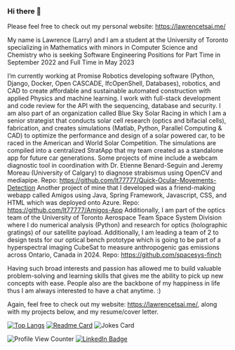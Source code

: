 ### Hi there 👋

Please feel free to check out my personal website: https://lawrencetsai.me/

My name is Lawrence (Larry) and I am a student at the University of Toronto specializing in Mathematics with minors in Computer Science and Chemistry who is seeking Software Engineering Positions for Part Time in September 2022 and Full Time in May 2023

I’m currently working at Promise Robotics developing software (Python, Django, Docker, Open CASCADE, IfcOpenShell, Databases), robotics, and CAD to create affordable and sustainable automated construction with applied Physics and machine learning. I work with full-stack development and code review for the API with the sequencing, database and security. I am also part of an organization called Blue Sky Solar Racing in which I am a senior strategist that conducts solar cell research (optics and bifacial cells), fabrication, and creates simulations (Matlab, Python, Parallel Computing & CAD) to optimize the performance and design of a solar powered car, to be raced in the American and World Solar Competition. The simulations are compiled into a centralized StratApp that my team created as a standalone app for future car generations. Some projects of mine include a webcam diagnostic tool in coordination with Dr. Etienne Benard-Seguin and Jeremy Moreau (University of Calgary) to diagnose strabismus using OpenCV and mediapipe. Repo: https://github.com/lt77777/Quick-Ocular-Movements-Detection Another project of mine that I developed was a friend-making webapp called Amigos using Java, Spring Framework, Javascript, CSS, and HTML which was deployed onto Azure. Repo: https://github.com/lt77777/Amigos-App Additionally, I am part of the optics team of the University of Toronto Aerospace Team Space System Division where I do numerical analysis (Python) and research for optics (holographic gratings) of our satellite payload. Additionally, I am leading a team of 2 to design tests for our optical bench prototype which is going to be part of a hyperspectral imaging CubeSat to measure anthropogenic gas emissions across Ontario, Canada in 2024. Repo: https://github.com/spacesys-finch 

Having such broad interests and passion has allowed me to build valuable problem-solving and learning skills that gives me the ability to pick up new concepts with ease. People also are the backbone of my happiness in life thus I am always interested to have a chat anytime. :)

Again, feel free to check out my website: https://lawrencetsai.me/, along with my projects below, and my resume/cover letter. 
<!-- ### :fire: My Stats : -->
<!-- [![GitHub Streak](http://github-readme-streak-stats.herokuapp.com?user=Lt77777&theme=dark&background=000000)](https://git.io/streak-stats) -->
[![Top Langs](https://github-readme-stats.vercel.app/api/top-langs/?username=Lt77777&count_private=true&theme=dark&langs_count=10&layout=compact)](https://github.com/anuraghazra/github-readme-stats) [![Readme Card](https://github-readme-stats.vercel.app/api/pin/?username=Lt77777&repo=Resume-Cover-Letter&theme=dark)](https://github.com/lt77777/Resume-Cover-Letter) ![Jokes Card](https://readme-jokes.vercel.app/api)

![Profile View Counter](https://komarev.com/ghpvc/?username=Lt77777) [![LinkedIn Badge](https://img.shields.io/badge/LinkedIn-Profile-informational?style=flat&logo=linkedin&logoColor=white&color=0D76A8)](https://www.linkedin.com/in/lawtsai/)

<!-- Total time coded since Jun 21 2022 : <a href="https://wakatime.com/@746042ff-978a-4839-aff8-0e93dd03d191"><img src="https://wakatime.com/badge/user/746042ff-978a-4839-aff8-0e93dd03d191.svg" alt="Total time coded since Jun 21 2022" /></a> -->

<!-- ![Lawrence's Public GitHub stats](https://github-readme-stats.vercel.app/api?username=Lt77777&show_icons=true&theme=dark&count_private=true) -->

<!-- [![Readme Card](https://github-readme-stats.vercel.app/api/pin/?username=Lt77777&repo=Lt77777.github.io&theme=dark)](https://github.com/lt77777/Lt77777.github.io) -->

<!-- ![Hits](https://hitcounter.pythonanywhere.com/count/tag.svg?url = https://github.com/lt77777/Resume-Cover-Letter)
 -->
 <codersrank-summary username="Lt77777"></codersrank-summary>
